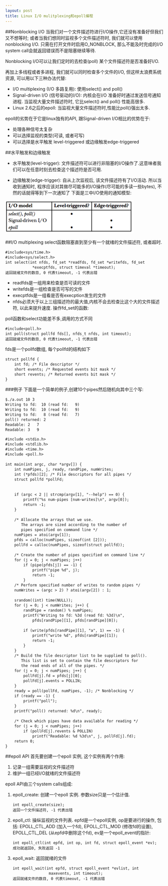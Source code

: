 ```yaml
---
layout: post
title: Linux I/O mulitplexing和epoll编程
---
```


##Nonblocking I/O
当我们对一个文件描述符进行I/O操作,它还没有准备好但我们又不想等时; 或者当我们想同时监视多个文件描述符时, 我们就可以使用nonblocking I/O. 只需在打开文件时启用O_NONBLOCK, 那么不能及时完成的I/O system call会就返回错误而不是阻塞继续等待.

Nonblocking I/O可以让我们定时的去检查(poll) 某个文件描述符是否准备好I/O. 

再加上多线程或者多进程, 我们就可以同时检查多个文件的I/O, 但这样太浪费系统资源, 可以用以下三种办法代替:

* I/O multiplexing (I/O 多路复用): 使用select() and poll()
* Signal-driven I/O (信号驱动的I/O): 内核会在I/O 准备好时通过发送信号通知进程. 当监视大量文件描述符时, 它比select() and poll() 性能高很多.
* Linux 2.6之后的epoll: 当监视大量文件描述符时,性能比poll()强出太多.

epoll的劣势在于它是linux独有的API, 跟Signal-driven I/O相比的优势在于:
 
- 处理各种信号太复杂
- 可以选择监视的类型(可读, 或者可写)
- 可以选择是水平触发 level-triggered 或边缘触发edge-triggered

##水平触发和边缘触发
* 水平触发(level-trigger): 文件描述符可以进行非阻塞的I/O操作了.这意味者我们可以在任意时刻去检查这个描述符是否可用.

* 边缘触发(edge-trigger): 自从上次监视后, 该文件描述符有了I/O活动. 所以当收到通知时, 程序应该对其做尽可能多的I/O操作(尽可能的多读一些bytes), 不然的话就得等到下一次通知了
下面是三中I/O使用的通知模型:

![](../images/linuxio/level-trigger.png)

##I/O multiplexing
select函数阻塞直到至少有一个就绪的文件描述符, 或者超时.

```
#include<sys/time.h>
#include<sys/select.h>
int select(int nfds, fd_set *readfds, fd_set *writefds, fd_set
			*execptfds, struct timeval *timeout);
返回就绪文件的数目, 0 代表timeout, -1 代表出错
```

* readfds是一组用来检查是否可读的文件
* writefds是一组检查是否可写的文件
* execptfds是一组看是否有execption发生的文件
* nfds必须大于以上三组描述符的最大值,内核不会去检查比这个大的文件描述符, 以此来提升速度.
操作fd_set的函数:

poll函数和select功能差不多,调用的方式不同

```
#include<poll.h>
int poll(struct pollfd fds[], nfds_t nfds, int timeout);
返回就绪文件的数目, 0 代表timeout, -1 代表出错
```
fds是一个pollfd数组, 每个pollfd的结构如下

```
struct pollfd {
	int fd; /* File descriptor */
	short events; /* Requested events bit mask */
	short revents; /* Returned events bit mask */
}
```
###例子
下面是一个简单的例子,创建10个pipes然后随机向其中三个写:

```
$./a.out 10 3
Writing to fd:  10 (read fd:   9)
Writing to fd:  10 (read fd:   9)
Writing to fd:   8 (read fd:   7)
poll() returned: 2
Readable: 2   7
Readable: 3   9
```
```
#include <stdio.h>
#include <stdlib.h>
#include <time.h>
#include <poll.h>

int main(int argc, char *argv[]) {
    int numPipes, j, ready, randPipe, numWrites;
    int (*pfds)[2]; /* File descriptors for all pipes */
    struct pollfd *pollFd;


    if (argc < 2 || strcmp(argv[1], "--help") == 0) {
        printf("%s num-pipes [num-writes]\n", argv[0]);
        return -1;
    }

    /* Allocate the arrays that we use. 
       The arrays are sized according to the number of 
       pipes specified on command line */
    numPipes = atoi(argv[1]);
    pfds = calloc(numPipes, sizeof(int [2]));
    pollFd = calloc(numPipes, sizeof(struct pollfd));

    /* Create the number of pipes specified on command line */
    for (j = 0; j < numPipes; j++)
        if (pipe(pfds[j]) == -1) {
            printf("pipe %d", j);
            return -1;
        }
    /* Perform specified number of writes to random pipes */
    numWrites = (argc > 2) ? atoi(argv[2]) : 1;

    srandom((int) time(NULL));
    for (j = 0; j < numWrites; j++) {
        randPipe = random() % numPipes;
        printf("Writing to fd: %3d (read fd: %3d)\n",
            pfds[randPipe][1], pfds[randPipe][0]);

        if (write(pfds[randPipe][1], "a", 1) == -1) {
            printf("write %d", pfds[randPipe][1]);
            return -1;
        }
    }
    /* Build the file descriptor list to be supplied to poll().
       This list is set to contain the file descriptors for 
       the read ends of all of the pipes. */
    for (j = 0; j < numPipes; j++) {
        pollFd[j].fd = pfds[j][0];
        pollFd[j].events = POLLIN;
    }
    ready = poll(pollFd, numPipes, -1); /* Nonblocking */
    if (ready == -1) {
        printf("poll");
    }
    printf("poll() returned: %d\n", ready);

    /* Check which pipes have data available for reading */
    for (j = 0; j < numPipes; j++)
        if (pollFd[j].revents & POLLIN)
            printf("Readable: %d %3d\n", j, pollFd[j].fd);
    return 0;
}
```
##epoll API
首先要创建一个epoll 实例, 这个实例有两个作用:

1. 记录一组需要监视的文件描述符
2. 维护一组已经I/O就绪的文件描述符

epoll API由三个system calls组成:

1. epoll_create: 创建一个epoll 实例. 参数size只是一个估计值.

	```
	int epoll_create(size);
	返回一个文件描述符, -1 代表出错
	```

2. epoll_ctl: 操纵监视的文件列表. epfd是一个epoll实例, op是要进行的操作, 包括: EPOLL_CTL_ADD (加入一个fd), EPOLL_CTL_MOD (修改fd的设置), EPOLL_CTL_DEL (从epfd中删除这个fd), ev是一个epoll_event的指针:

	```
	int epoll_ctl(int epfd, int op, int fd, struct epoll_event *ev);
	成功就返回0, 失败返回 -1
	```

3. epoll_wait: 返回就绪的文件
	
	```
	int epoll_wait(int epfd, struct epoll_event *evlist, int 
					maxevents, int timeout);
	返回就绪文件的数目, 0 代表timeout, -1 代表出错
	```
	
